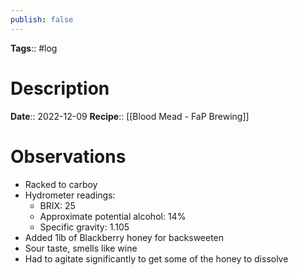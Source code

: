 ```yaml
---
publish: false
---
```

**Tags**:: #log

# Description
**Date**:: 2022-12-09
**Recipe**:: [[Blood Mead - FaP Brewing]]

# Observations
- Racked to carboy
- Hydrometer readings:
	- BRIX: 25
	- Approximate potential alcohol: 14%
	- Specific gravity: 1.105
- Added 1lb of Blackberry honey for backsweeten
- Sour taste, smells like wine
- Had to agitate significantly to get some of the honey to dissolve
